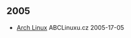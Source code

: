 ## 2005

*   [Arch Linux](http://www.abclinuxu.cz/clanky/recenze/arch-linux) ABCLinuxu.cz 2005-17-05
